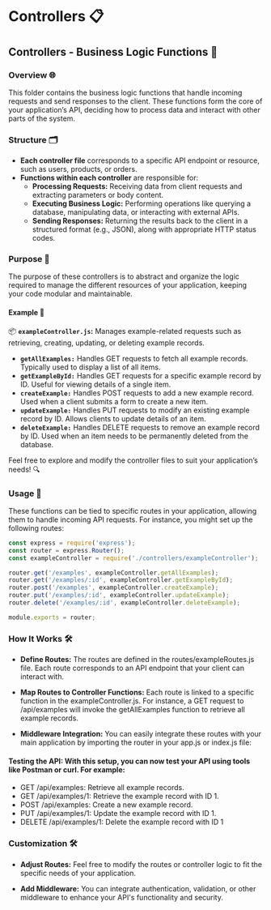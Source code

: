 # Controllers 📋

## Controllers - Business Logic Functions 🧠

### Overview 🌐

This folder contains the business logic functions that handle incoming requests and send responses to the client. These functions form the core of your application’s API, deciding how to process data and interact with other parts of the system.

### Structure 🗂️

- **Each controller file** corresponds to a specific API endpoint or resource, such as users, products, or orders.
- **Functions within each controller** are responsible for:
  - **Processing Requests:** Receiving data from client requests and extracting parameters or body content.
  - **Executing Business Logic:** Performing operations like querying a database, manipulating data, or interacting with external APIs.
  - **Sending Responses:** Returning the results back to the client in a structured format (e.g., JSON), along with appropriate HTTP status codes.

### Purpose 🎯

The purpose of these controllers is to abstract and organize the logic required to manage the different resources of your application, keeping your code modular and maintainable.

#### Example 🚀

📦 **`exampleController.js`:** Manages example-related requests such as retrieving, creating, updating, or deleting example records.

- **`getAllExamples:`** Handles GET requests to fetch all example records. Typically used to display a list of all items.
- **`getExampleById:`** Handles GET requests for a specific example record by ID. Useful for viewing details of a single item.
- **`createExample:`** Handles POST requests to add a new example record. Used when a client submits a form to create a new item.
- **`updateExample:`** Handles PUT requests to modify an existing example record by ID. Allows clients to update details of an item.
- **`deleteExample:`** Handles DELETE requests to remove an example record by ID. Used when an item needs to be permanently deleted from the database.

Feel free to explore and modify the controller files to suit your application’s needs! 🔍

### Usage 🚀

These functions can be tied to specific routes in your application, allowing them to handle incoming API requests. For instance, you might set up the following routes:

```javascript
const express = require('express');
const router = express.Router();
const exampleController = require('./controllers/exampleController');

router.get('/examples', exampleController.getAllExamples);
router.get('/examples/:id', exampleController.getExampleById);
router.post('/examples', exampleController.createExample);
router.put('/examples/:id', exampleController.updateExample);
router.delete('/examples/:id', exampleController.deleteExample);

module.exports = router;
```

### How It Works 🛠️

- **Define Routes:** The routes are defined in the routes/exampleRoutes.js file. Each route corresponds to an API endpoint that your client can interact with.

- **Map Routes to Controller Functions:** Each route is linked to a specific function in the exampleController.js. For instance, a GET request to /api/examples will invoke the getAllExamples function to retrieve all example records.

- **Middleware Integration:** You can easily integrate these routes with your main application by importing the router in your app.js or index.js file:

#### Testing the API: With this setup, you can now test your API using tools like Postman or curl. For example:

- GET /api/examples: Retrieve all example records.
- GET /api/examples/1: Retrieve the example record with ID 1.
- POST /api/examples: Create a new example record.
- PUT /api/examples/1: Update the example record with ID 1.
- DELETE /api/examples/1: Delete the example record with ID 1

### Customization 🛠️

- **Adjust Routes:** Feel free to modify the routes or controller logic to fit the specific needs of your application.

- **Add Middleware:** You can integrate authentication, validation, or other middleware to enhance your API's functionality and security.
